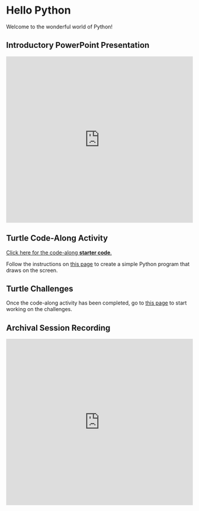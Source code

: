 # Hello Python
Welcome to the wonderful world of Python!

## Introductory PowerPoint Presentation
<iframe src='https://view.officeapps.live.com/op/embed.aspx?src=https://hylandtechclub.com/py-201/HelloPython/HelloPython.pptx' width='100%' height='450px' frameborder='0'></iframe>

## Turtle Code-Along Activity
[Click here for the code-along **starter code**.](https://replit.com/@HylandOutreach/TurtleStart)

Follow the instructions on [this page](TurtleCodeAlong.md) to create a simple Python program that draws on the screen.

## Turtle Challenges
Once the code-along activity has been completed, go to [this page](TurtleChallenges.md) to start working on the challenges.

## Archival Session Recording
<iframe width="100%" height="450px" src="https://www.youtube.com/embed/4sX-YFBH64s" frameborder="0" allow="accelerometer; autoplay; clipboard-write; encrypted-media; gyroscope; picture-in-picture" allowfullscreen></iframe>
